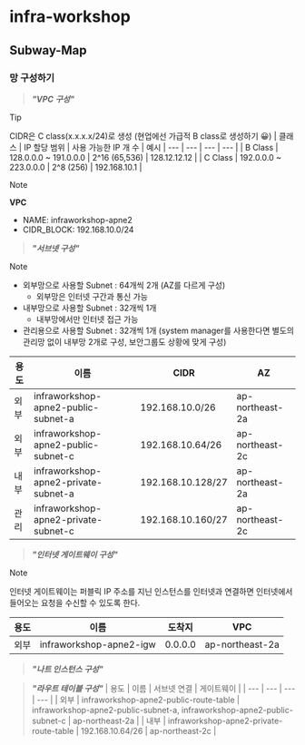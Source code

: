 # infra-workshop

## Subway-Map

### 망 구성하기

> ***"VPC 구성"***

> [!TIP]
> CIDR은 C class(x.x.x.x/24)로 생성 (현업에선 가급적 B class로 생성하기 😀)
> | 클래스 | IP 할당 범위 | 사용 가능한 IP 개 수 | 예시
> | --- | --- | --- | --- | 
> | B Class | 128.0.0.0 ~ 191.0.0.0 | 2^16 (65,536) | 128.12.12.12 |
> | C Class | 192.0.0.0 ~ 223.0.0.0 | 2^8 (256) | 192.168.10.1 |

> [!NOTE]
> **VPC**
> - NAME: infraworkshop-apne2
> - CIDR_BLOCK: 192.168.10.0/24

> ***"서브넷 구성"***

> [!NOTE]
> - 외부망으로 사용할 Subnet : 64개씩 2개 (AZ를 다르게 구성)
>   - 외부망은 인터넷 구간과 통신 가능
> - 내부망으로 사용할 Subnet : 32개씩 1개
>   - 내부망에서만 인터넷 접근 가능
> - 관리용으로 사용할 Subnet : 32개씩 1개 (system manager를 사용한다면 별도의 관리망 없이 내부망 2개로 구성, 보안그룹도 상황에 맞게 구성)

| 용도 | 이름 | CIDR | AZ |
| --- | --- | --- | --- | 
| 외부 | infraworkshop-apne2-public-subnet-a | 192.168.10.0/26 | ap-northeast-2a |
| 외부 | infraworkshop-apne2-public-subnet-c | 192.168.10.64/26 | ap-northeast-2c |
| 내부 | infraworkshop-apne2-private-subnet-a | 192.168.10.128/27 | ap-northeast-2a |
| 관리 | infraworkshop-apne2-private-subnet-c | 192.168.10.160/27 | ap-northeast-2c |


> ***"인터넷 게이트웨이 구성"***

> [!NOTE]
> 인터넷 게이트웨이는 퍼블릭 IP 주소를 지닌 인스턴스를 인터넷과 연결하면 인터넷에서 들어오는 요청을 수신할 수 있도록 한다.

| 용도 | 이름 | 도착지 | VPC |
| --- | --- | --- | --- | 
| 외부 | infraworkshop-apne2-igw | 0.0.0.0 | ap-northeast-2a |


> ***"나트 인스턴스 구성"***




> ***"라우트 테이블 구성"***
| 용도 | 이름 | 서브넷 연결 | 게이트웨이 |
| --- | --- | --- | --- |
| 외부 | infraworkshop-apne2-public-route-table | infraworkshop-apne2-public-subnet-a, infraworkshop-apne2-public-subnet-c | ap-northeast-2a |
| 내부 | infraworkshop-apne2-private-route-table | 192.168.10.64/26 | ap-northeast-2c |